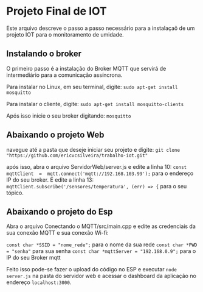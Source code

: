# Projeto Final de IOT
Este arquivo descreve o passo a passo necessário para a instalaçaõ de um projeto IOT para o monitoramento de umidade.

## Instalando o broker

O primeiro passo é a instalação do Broker MQTT que servirá de intermediário para a comunicação assíncrona.

Para instalar no Linux, em seu terminal, digite:
`sudo apt-get install mosquitto`

Para instalar o cliente, digite:
`sudo apt-get install mosquitto-clients`

Após isso inicie o seu broker digitando:
`mosquitto`

## Abaixando o projeto Web
navegue até a pasta que deseje iniciar seu projeto e digite:
`git clone "https://github.com/ericvcsilveira/trabalho-iot.git"`

após isso, abra o arquivo ServidorWeb/server.js e edite a linha 10:
`const  mqttClient  =  mqtt.connect('mqtt://192.168.103.99');`
para o endereço IP do seu broker. E edite a linha 13:
`mqttClient.subscribe('/sensores/temperatura', (err) => {`
para o seu tópico.

## Abaixando o projeto do Esp
Abra o arquivo Conectando o MQTT/src/main.cpp e edite as credenciais da sua conexão MQTT e sua conexão Wi-fi:

`const char *SSID = "nome_rede";` para o nome da sua rede
`const char *PWD = "senha"` para sua senha
`const char *mqttServer = "192.168.0.9";` para o IP do seu Broker mqtt

Feito isso pode-se fazer o upload do código no ESP e executar `node server.js` na pasta do servidor web e acessar o dashboard da aplicação no endereço `localhost:3000`.
